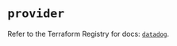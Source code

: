 # `provider`

Refer to the Terraform Registry for docs: [`datadog`](https://registry.terraform.io/providers/datadog/datadog/3.46.0/docs).
